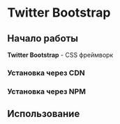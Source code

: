 # Twitter Bootstrap

## Начало работы
**Twitter Bootstrap** - CSS фреймворк

### Установка через CDN

### Установка через NPM

## Использование
